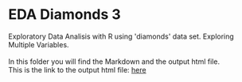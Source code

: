# EDA Diamonds 3

Exploratory Data Analisis with R using 'diamonds' data set.
Exploring Multiple Variables.
<br>
<br>
In this folder you will find the Markdown and the output html file.
<br>
This is the link to the output html file: [here](https://moscosof.github.io/EDA_Diamonds_1/EDA_Diamonds_3.html)

